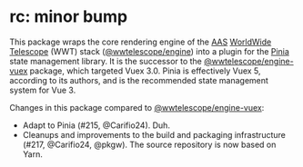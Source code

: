 # rc: minor bump

This package wraps the core rendering engine of the [AAS] [WorldWide
Telescope][wwt-home] (WWT) stack ([@wwtelescope/engine]) into a plugin for the
[Pinia] state management library. It is the successor to the
[@wwtelescope/engine-vuex] package, which targeted Vuex 3.0. Pinia is
effectively Vuex 5, according to its authors, and is the recommended state
management system for Vue 3.

[AAS]: https://aas.org/
[wwt-home]: https://worldwidetelescope.org/home/
[@wwtelescope/engine]: https://www.npmjs.com/package/@wwtelescope/engine
[Pinia]: https://pinia.vuejs.org/
[@wwtelescope/engine-vuex]: https://www.npmjs.com/package/@wwtelescope/engine-vuex

Changes in this package compared to [@wwtelescope/engine-vuex]:

- Adapt to Pinia (#215, @Carifio24). Duh.
- Cleanups and improvements to the build and packaging infrastructure (#217,
  @Carifio24, @pkgw). The source repository is now based on Yarn.
